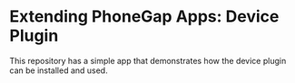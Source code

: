 # Extending PhoneGap Apps: Device Plugin

This repository has a simple app that demonstrates how the device plugin can be installed and used.
